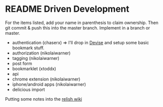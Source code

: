 README Driven Development
=========================

For the items listed, add your name in parenthesis to claim ownership.  Then
git commit & push this into the master branch.  Implement in a branch or master.

* authentication (chaserx) => I'll drop in [Devise](https://github.com/plataformatec/devise) and setup some basic bookmark stuff.
* authorization (nikolaiwarner)
* tagging (nikolaiwarner)
* post form
* bookmarklet (xtoddx)
* api
* chrome extension (nikolaiwarner)
* iphone/android apps (nikolaiwarner)
* delicious import



Putting some notes into the [relish wiki](https://github.com/kyrug/relish/wiki)
